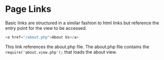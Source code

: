 # Page Links

Basic links are structured in a similar fashion to html links but reference the entry point for the view to be accessed.

```php
<a href="/about.php">About Us</a>
```

This link references the about.php file. The about.php file contains the `require('about.view.php');` that loads the about view.